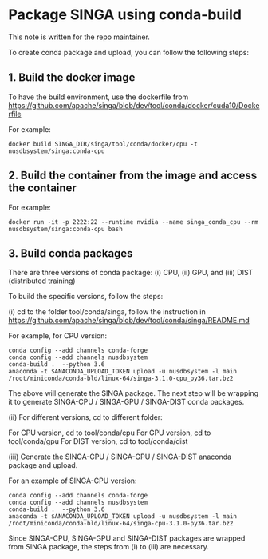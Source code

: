 <!--
    Licensed to the Apache Software Foundation (ASF) under one
    or more contributor license agreements.  See the NOTICE file
    distributed with this work for additional information
    regarding copyright ownership.  The ASF licenses this file
    to you under the Apache License, Version 2.0 (the
    "License"); you may not use this file except in compliance
    with the License.  You may obtain a copy of the License at

      http://www.apache.org/licenses/LICENSE-2.0

    Unless required by applicable law or agreed to in writing,
    software distributed under the License is distributed on an
    "AS IS" BASIS, WITHOUT WARRANTIES OR CONDITIONS OF ANY
    KIND, either express or implied.  See the License for the
    specific language governing permissions and limitations
    under the License.
-->

# Package SINGA using conda-build

This note is written for the repo maintainer.

To create conda package and upload, you can follow the following steps:

## 1. Build the docker image

To have the build environment, use the dockerfile from https://github.com/apache/singa/blob/dev/tool/conda/docker/cuda10/Dockerfile

For example:

    docker build SINGA_DIR/singa/tool/conda/docker/cpu -t nusdbsystem/singa:conda-cpu

## 2. Build the container from the image and access the container

For example:

    docker run -it -p 2222:22 --runtime nvidia --name singa_conda_cpu --rm nusdbsystem/singa:conda-cpu bash

## 3. Build conda packages

There are three versions of conda package: (i) CPU, (ii) GPU, and (iii) DIST (distributed training)

To build the specific versions, follow the steps: 

(i) cd to the folder tool/conda/singa, follow the instruction in https://github.com/apache/singa/blob/dev/tool/conda/singa/README.md

For example, for CPU version:

    conda config --add channels conda-forge
    conda config --add channels nusdbsystem
    conda-build .  --python 3.6
    anaconda -t $ANACONDA_UPLOAD_TOKEN upload -u nusdbsystem -l main /root/miniconda/conda-bld/linux-64/singa-3.1.0-cpu_py36.tar.bz2

The above will generate the SINGA package. The next step will be wrapping it to generate SINGA-CPU / SINGA-GPU / SINGA-DIST conda packages.

(ii) For different versions, cd to different folder:

For CPU version, cd to tool/conda/cpu
For GPU version, cd to tool/conda/gpu
For DIST version, cd to tool/conda/dist

(iii) Generate the SINGA-CPU / SINGA-GPU / SINGA-DIST anaconda package and upload.

For an example of SINGA-CPU version:

    conda config --add channels conda-forge
    conda config --add channels nusdbsystem
    conda-build .  --python 3.6
    anaconda -t $ANACONDA_UPLOAD_TOKEN upload -u nusdbsystem -l main /root/miniconda/conda-bld/linux-64/singa-cpu-3.1.0-py36.tar.bz2

Since SINGA-CPU, SINGA-GPU and SINGA-DIST packages are wrapped from SINGA package, the steps from (i) to (iii) are necessary.
